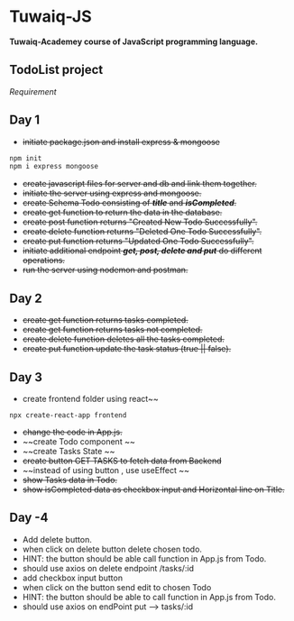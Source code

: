 # Tuwaiq-JS

**Tuwaiq-Academey course of JavaScript programming language.**

## TodoList project

*Requirement*

## Day 1
- ~~initiate package.json and install express & mongoose~~
```bash
npm init
npm i express mongoose
```
- ~~create javascript files for server and db and link them together.~~
- ~~initiate the server using express and mongoose.~~
- ~~create Schema Todo consisting of ***title*** and ***isCompleted***.~~
- ~~create get function to return the data in the database.~~
- ~~create post function returns "Created New Todo Successfully".~~
- ~~create delete function returns "Deleted One Todo Successfully".~~
- ~~create put function returns "Updated One Todo Successfully".~~
- ~~initiate additional endpoint ***get, post, delete and put*** do different operations.~~
- ~~run the server using nodemon and postman.~~

## Day 2

- ~~create get function returns tasks completed.~~
- ~~create get function returns tasks not completed.~~
- ~~create delete function deletes all the tasks completed.~~
- ~~create put function update the task status (true || false).~~

## Day 3

- create frontend folder using react~~
```shell
npx create-react-app frontend
```
- ~~change the code in App.js.~~
- ~~create Todo component ~~
- ~~create Tasks State ~~
- ~~create button GET TASKS to fetch data from Backend~~
- ~~instead of using button , use useEffect ~~
- ~~show Tasks data in Todo.~~
- ~~show isCompleted data as checkbox input and Horizontal line on Title.~~


## Day -4

- Add delete button.
- when click on delete button delete chosen todo.
- HINT: the button should be able call function in App.js from Todo.
- should use axios on delete endpoint /tasks/:id
- add checkbox input button 
- when click on the button send edit to chosen Todo
- HINT: the button should be able to call function in App.js from Todo.
- should use axios on endPoint put --> tasks/:id